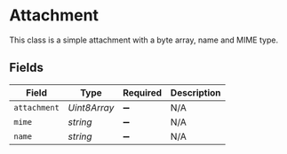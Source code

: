 # Attachment

This class is a simple attachment with a byte array, name and MIME type.


## Fields

| Field              | Type               | Required           | Description        |
| ------------------ | ------------------ | ------------------ | ------------------ |
| `attachment`       | *Uint8Array*       | :heavy_minus_sign: | N/A                |
| `mime`             | *string*           | :heavy_minus_sign: | N/A                |
| `name`             | *string*           | :heavy_minus_sign: | N/A                |